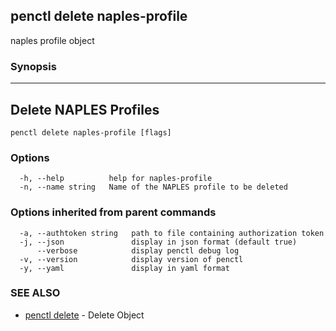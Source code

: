 ## penctl delete naples-profile

naples profile object

### Synopsis



----------------------------
 Delete NAPLES Profiles 
----------------------------


```
penctl delete naples-profile [flags]
```

### Options

```
  -h, --help          help for naples-profile
  -n, --name string   Name of the NAPLES profile to be deleted
```

### Options inherited from parent commands

```
  -a, --authtoken string   path to file containing authorization token
  -j, --json               display in json format (default true)
      --verbose            display penctl debug log
  -v, --version            display version of penctl
  -y, --yaml               display in yaml format
```

### SEE ALSO
* [penctl delete](penctl_delete.md)	 - Delete Object


